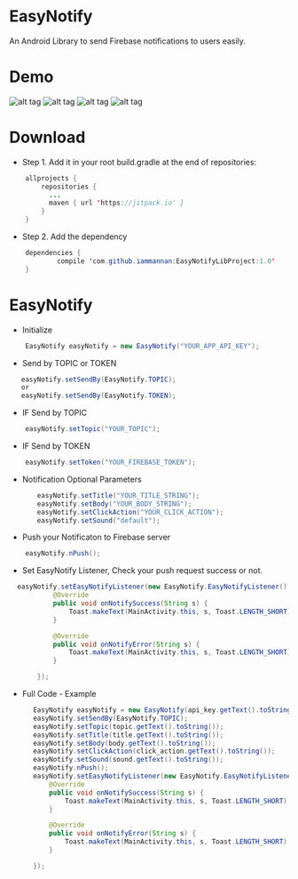 # EasyNotify
An Android Library to send Firebase notifications to users easily.

# Demo

![alt tag](https://photos.google.com/photo/AF1QipNXo2WogpGQF_Z_0LeQ4rKShKCJ26IpTnXBSHDa "With empty EditText")
![alt tag](http://domain.com/path/to/img.png "Completed all EditText")
![alt tag](http://domain.com/path/to/img.png "Final Result")
![alt tag](http://domain.com/path/to/img.png "Demo Video")

# Download

* Step 1. Add it in your root build.gradle at the end of repositories:
```java
    allprojects {
        repositories {
          ...
          maven { url 'https://jitpack.io' }
        }
    }
```
* Step 2. Add the dependency
```java
    dependencies {
	        compile 'com.github.iammannan:EasyNotifyLibProject:1.0'
	}
```

# EasyNotify
* Initialize
```java
    EasyNotify easyNotify = new EasyNotify("YOUR_APP_API_KEY");
```
* Send by TOPIC or TOKEN
```java
   easyNotify.setSendBy(EasyNotify.TOPIC);
   or
   easyNotify.setSendBy(EasyNotify.TOKEN);
```
 * IF Send by TOPIC
 ```java
     easyNotify.setTopic("YOUR_TOPIC");
 ```
 * IF Send by TOKEN
 ```java
     easyNotify.setToken("YOUR_FIREBASE_TOKEN");
 ```
 * Notification Optional Parameters
 ```java
        easyNotify.setTitle("YOUR_TITLE_STRING");
        easyNotify.setBody("YOUR_BODY_STRING");
        easyNotify.setClickAction("YOUR_CLICK_ACTION");
        easyNotify.setSound("default");
 ```
 * Push your Notificaton to Firebase server
 ```java
     easyNotify.nPush();
 ```
 * Set EasyNotify Listener, Check your push request success or not.
 ```java
   easyNotify.setEasyNotifyListener(new EasyNotify.EasyNotifyListener() {
            @Override
            public void onNotifySuccess(String s) {
                Toast.makeText(MainActivity.this, s, Toast.LENGTH_SHORT).show();
            }

            @Override
            public void onNotifyError(String s) {
                Toast.makeText(MainActivity.this, s, Toast.LENGTH_SHORT).show();
            }

        });
 ``` 
  * Full Code - Example
  ```java
    	EasyNotify easyNotify = new EasyNotify(api_key.getText().toString());
        easyNotify.setSendBy(EasyNotify.TOPIC);
        easyNotify.setTopic(topic.getText().toString());
        easyNotify.setTitle(title.getText().toString());
        easyNotify.setBody(body.getText().toString());
        easyNotify.setClickAction(click_action.getText().toString());
        easyNotify.setSound(sound.getText().toString());
        easyNotify.nPush();
        easyNotify.setEasyNotifyListener(new EasyNotify.EasyNotifyListener() {
            @Override
            public void onNotifySuccess(String s) {
                Toast.makeText(MainActivity.this, s, Toast.LENGTH_SHORT).show();
            }

            @Override
            public void onNotifyError(String s) {
                Toast.makeText(MainActivity.this, s, Toast.LENGTH_SHORT).show();
            }

        });
 ```


